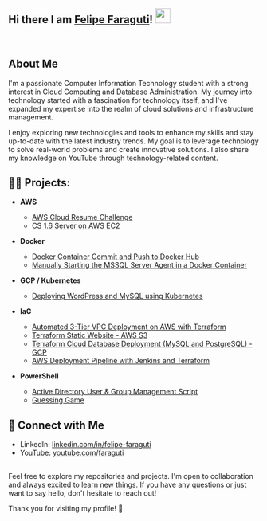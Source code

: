## Hi there I am [Felipe Faraguti](https://resume.faraguti.cloud/)! <img src="https://raw.githubusercontent.com/MartinHeinz/MartinHeinz/master/wave.gif" width="30px">
<br/>

## About Me

I'm a passionate Computer Information Technology student with a strong interest in Cloud Computing and Database Administration. My journey into technology started with a fascination for technology itself, and I've expanded my expertise into the realm of cloud solutions and infrastructure management.

I enjoy exploring new technologies and tools to enhance my skills and stay up-to-date with the latest industry trends. My goal is to leverage technology to solve real-world problems and create innovative solutions. I also share my knowledge on YouTube through technology-related content.


<h2> 👨‍💻 Projects:</h2>

- **AWS**
  - [AWS Cloud Resume Challenge](https://github.com/faraguti/AWS-Cloud-Resume-Challenge)
  - [CS 1.6 Server on AWS EC2](https://github.com/faraguti/AWS-CS-Server)
  
 
- **Docker**
  - [Docker Container Commit and Push to Docker Hub](https://github.com/faraguti/Docker-Commit-Push-Guide)
  - [Manually Starting the MSSQL Server Agent in a Docker Container](https://github.com/faraguti/MSSQL-Server-Agent-Manual-Start)
 
- **GCP / Kubernetes**
  - [Deploying WordPress and MySQL using Kubernetes](https://github.com/faraguti/GCP-K8s-WordPress-MySQL)
 
- **IaC**
  - [Automated 3-Tier VPC Deployment on AWS with Terraform](https://github.com/faraguti/3-Tier-VPC-AWS)
  - [Terraform Static Website - AWS S3](https://github.com/faraguti/Terraform-Website-S3)
  - [Terraform Cloud Database Deployment (MySQL and PostgreSQL) - GCP](https://github.com/faraguti/GCP-Terraform-CloudSQL)
  - [AWS Deployment Pipeline with Jenkins and Terraform](https://github.com/faraguti/Jenkins-Terraform)

- **PowerShell**
  - [Active Directory User & Group Management Script](https://github.com/faraguti/AD-UserGroup-Management-Script)
  - [Guessing Game](https://github.com/faraguti/PS-Guessing-Game)
  

## 🤳 Connect with Me

- LinkedIn: [linkedin.com/in/felipe-faraguti](https://www.linkedin.com/in/felipe-faraguti)
- YouTube: [youtube.com/faraguti](https://www.youtube.com/playlist?list=PLH3Rl7vMLE1QpPZyySLwjbPYEYR9_cTtP)

##

Feel free to explore my repositories and projects. I'm open to collaboration and always excited to learn new things. If you have any questions or just want to say hello, don't hesitate to reach out!

Thank you for visiting my profile! 🚀
